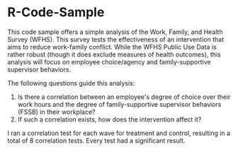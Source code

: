 # R-Code-Sample

This code sample offers a simple analysis of the Work, Family, and Health Survey (WFHS). This survey 
tests the effectiveness of an intervention that aims to reduce work-family conflict. While the WFHS Public Use Data is rather robust (though it does exclude measures of health outcomes), this analysis will focus on
employee choice/agency and family-supportive supervisor behaviors. 

The following questions guide this analysis:
1. Is there a correlation between an employee's degree of choice over their work hours and 
    the degree of family-supportive supervisor behaviors (FSSB) in their workplace?
2. If such a correlation exists, how does the intervention affect it?

I ran a correlation test for each wave for treatment and control, resulting in a total of 8 correlation
tests. Every test had a significant result.